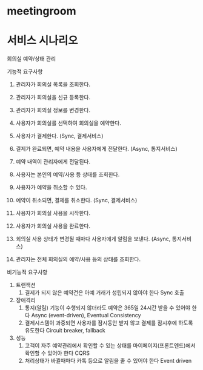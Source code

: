 # meetingroom



# 서비스 시나리오

회의실 예약/상태 관리

기능적 요구사항
1. 관리자가 회의실 목록을 조회한다.
1. 관리자가 회의실을 신규 등록한다.
1. 관리자가 회의실 정보를 변경한다.

1. 사용자가 회의실를 선택하여 회의실을 예약한다.
1. 사용자가 결제한다. (Sync, 결제서비스)
1. 결제가 완료되면, 예약 내용을 사용자에게 전달한다. (Async, 통지서비스)
1. 예약 내역이 관리자에게 전달된다.

1. 사용자는 본인의 예약/사용 등 상태를 조회한다.
1. 사용자가 예약을 취소할 수 있다.
1. 예약이 취소되면, 결제를 취소한다. (Sync, 결제서비스)

1. 사용자가 회의실 사용을 시작한다.
1. 사용자가 회의실 사용을 완료한다.
1. 회의실 사용 상태가 변경될 때마다 사용자에게 알림을 보낸다. (Async, 통지서비스)
1. 관리자는 전체 회의실의 예약/사용 등의 상태를 조회한다.

비기능적 요구사항
1. 트랜잭션
    1. 결제가 되지 않은 예약건은 아예 거래가 성립되지 않아야 한다  Sync 호출 
1. 장애격리
    1. 통지(알림) 기능이 수행되지 않더라도 예약은 365일 24시간 받을 수 있어야 한다  Async (event-driven), Eventual Consistency
    1. 결제시스템이 과중되면 사용자를 잠시동안 받지 않고 결제를 잠시후에 하도록 유도한다  Circuit breaker, fallback
1. 성능
    1. 고객이 자주 예약관리에서 확인할 수 있는 상태를 마이페이지(프론트엔드)에서 확인할 수 있어야 한다  CQRS
    1. 처리상태가 바뀔때마다 카톡 등으로 알림을 줄 수 있어야 한다  Event driven
